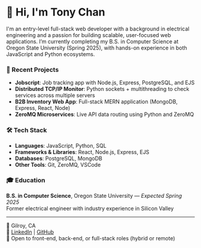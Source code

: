 # 👋 Hi, I'm Tony Chan

I'm an entry-level full-stack web developer with a background in electrical engineering and a passion for building scalable, user-focused web applications. I’m currently completing my B.S. in Computer Science at Oregon State University (Spring 2025), with hands-on experience in both JavaScript and Python ecosystems.

### 🔧 Recent Projects
- **Jobscript**: Job tracking app with Node.js, Express, PostgreSQL, and EJS  
- **Distributed TCP/IP Monitor**: Python sockets + multithreading to check services across multiple servers  
- **B2B Inventory Web App**: Full-stack MERN application (MongoDB, Express, React, Node)  
- **ZeroMQ Microservices**: Live API data routing using Python and ZeroMQ

### 🛠️ Tech Stack
- **Languages**: JavaScript, Python, SQL  
- **Frameworks & Libraries**: React, Node.js, Express, EJS  
- **Databases**: PostgreSQL, MongoDB  
- **Other Tools**: Git, ZeroMQ, VSCode

### 🎓 Education
**B.S. in Computer Science**, Oregon State University — *Expected Spring 2025*  
Former electrical engineer with industry experience in Silicon Valley

---

📍 Gilroy, CA  
🔗 [LinkedIn](https://www.linkedin.com/in/tony-chan-9392662) | [GitHub](https://github.com/Luckygoldjade)  
💼 Open to front-end, back-end, or full-stack roles (hybrid or remote)
